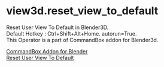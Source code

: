 # view3d.reset_view_to_default
Reset User View To Default in Blender3D.<br>
Default Hotkey : Ctrl+Shift+Alt+Home. autorun=True.<br>
This Operator is a part of CommandBox addon for Blender3d.<br>

      
[CommandBox Addon for Blender](https://www.youtube.com/watch?v=7Y4beLV1teA)
<br>
[Reset User View To Default](https://www.youtube.com/watch?v=M7TfleWds3A)
